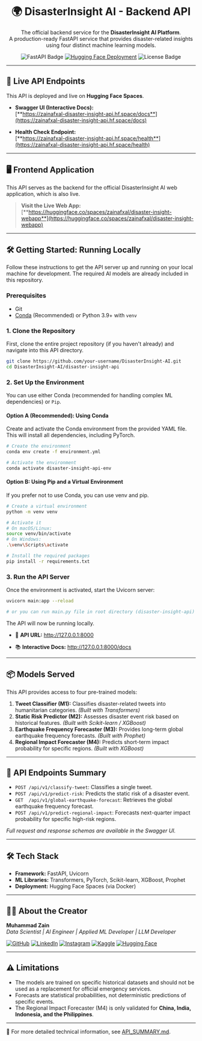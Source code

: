 <h1 align="center">🌍 DisasterInsight AI - Backend API</h1>

<p align="center">
  The official backend service for the <strong>DisasterInsight AI Platform</strong>.
  <br />
  A production-ready FastAPI service that provides disaster-related insights using four distinct machine learning models.
</p>

<p align="center">
  <img src="https://img.shields.io/badge/Framework-FastAPI-green?style=for-the-badge&logo=fastapi" alt="FastAPI Badge"/>
  <a href="https://huggingface.co/spaces/zainafxal/disaster-insight-api"><img src="https://img.shields.io/badge/Deployment-Hugging_Face-yellow?style=for-the-badge&logo=huggingface" alt="Hugging Face Deployment"/></a>
  <img src="https://img.shields.io/badge/License-Apache_2.0-blue.svg?style=for-the-badge" alt="License Badge"/>
</p>

---

## 🚀 Live API Endpoints

This API is deployed and live on **Hugging Face Spaces**.

*   **Swagger UI (Interactive Docs):**  
    [**https://zainafxal-disaster-insight-api.hf.space/docs**](https://zainafxal-disaster-insight-api.hf.space/docs)

*   **Health Check Endpoint:**  
    [**https://zainafxal-disaster-insight-api.hf.space/health**](https://zainafxal-disaster-insight-api.hf.space/health)

---

## 🖥️ Frontend Application

This API serves as the backend for the official DisasterInsight AI web application, which is also live.

> **Visit the Live Web App:** [**https://huggingface.co/spaces/zainafxal/disaster-insight-webapp**](https://huggingface.co/spaces/zainafxal/disaster-insight-webapp)

---

## 🛠️ Getting Started: Running Locally

Follow these instructions to get the API server up and running on your local machine for development. The required AI models are already included in this repository.

### **Prerequisites**

*   Git
*   [Conda](https://docs.conda.io/en/latest/miniconda.html) (Recommended) or Python 3.9+ with `venv`

### **1. Clone the Repository**

First, clone the entire project repository (if you haven't already) and navigate into this API directory.

```bash
git clone https://github.com/your-username/DisasterInsight-AI.git
cd DisasterInsight-AI/disaster-insight-api
```

### **2. Set Up the Environment**

You can use either Conda (recommended for handling complex ML dependencies) or `Pip`.

#### **Option A (Recommended):** Using Conda

Create and activate the Conda environment from the provided YAML file. This will install all dependencies, including PyTorch.

```bash
# Create the environment
conda env create -f environment.yml

# Activate the environment
conda activate disaster-insight-api-env
```

#### **Option B:** Using Pip and a Virtual Environment

If you prefer not to use Conda, you can use venv and pip.

```bash
# Create a virtual environment
python -m venv venv

# Activate it
# On macOS/Linux:
source venv/bin/activate
# On Windows:
.\venv\Scripts\activate

# Install the required packages
pip install -r requirements.txt
```

### **3. Run the API Server**

Once the environment is activated, start the Uvicorn server:

```bash
uvicorn main:app --reload

# or you can run main.py file in root directory (disaster-insight-api)
```


The API will now be running locally.

*   🚀 **API URL:** http://127.0.0.1:8000
    
*   📚 **Interactive Docs:** http://127.0.0.1:8000/docs

---

## 📦 Models Served

This API provides access to four pre-trained models:

1.  **Tweet Classifier (M1):** Classifies disaster-related tweets into humanitarian categories. *(Built with Transformers)*
2.  **Static Risk Predictor (M2):** Assesses disaster event risk based on historical features. *(Built with Scikit-learn / XGBoost)*
3.  **Earthquake Frequency Forecaster (M3):** Provides long-term global earthquake frequency forecasts. *(Built with Prophet)*
4.  **Regional Impact Forecaster (M4):** Predicts short-term impact probability for specific regions. *(Built with XGBoost)*

---

## 📂 API Endpoints Summary

*   `POST /api/v1/classify-tweet`: Classifies a single tweet.
*   `POST /api/v1/predict-risk`: Predicts the static risk of a disaster event.
*   `GET  /api/v1/global-earthquake-forecast`: Retrieves the global earthquake frequency forecast.
*   `POST /api/v1/predict-regional-impact`: Forecasts next-quarter impact probability for specific high-risk regions.

*Full request and response schemas are available in the Swagger UI.*

---

## 🛠 Tech Stack

*   **Framework:** FastAPI, Uvicorn
*   **ML Libraries:** Transformers, PyTorch, Scikit-learn, XGBoost, Prophet
*   **Deployment:** Hugging Face Spaces (via Docker)

---

## 👨‍💻 About the Creator

**Muhammad Zain**  
*Data Scientist | AI Engineer | Applied ML Developer | LLM Developer*

[![GitHub](https://img.shields.io/badge/GitHub-100000?style=for-the-badge&logo=github&logoColor=white)](https://github.com/zainafxal)
[![LinkedIn](https://img.shields.io/badge/LinkedIn-0A66C2?style=for-the-badge&logo=linkedin&logoColor=white)](https://www.linkedin.com/in/zainafxal)
[![Instagram](https://img.shields.io/badge/Instagram-E4405F?style=for-the-badge&logo=instagram&logoColor=white)](https://www.instagram.com/zainafxal)
[![Kaggle](https://img.shields.io/badge/Kaggle-20BEFF?style=for-the-badge&logo=kaggle&logoColor=white)](https://www.kaggle.com/zainafxal)
[![Hugging Face](https://img.shields.io/badge/HuggingFace-FFD21F?style=for-the-badge&logo=huggingface&logoColor=black)](https://huggingface.co/zainafxal)

---

## ⚠️ Limitations

*   The models are trained on specific historical datasets and should not be used as a replacement for official emergency services.
*   Forecasts are statistical probabilities, not deterministic predictions of specific events.
*   The Regional Impact Forecaster (M4) is only validated for **China, India, Indonesia, and the Philippines**.

---

📑 For more detailed technical information, see [API_SUMMARY.md](./API_SUMMARY.md).